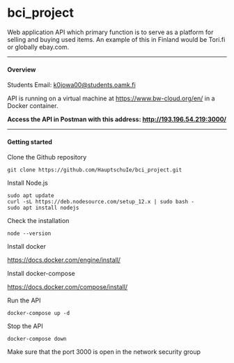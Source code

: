 # bci_project
Web application API which primary function is to serve as a platform for selling and buying used items. An example of this in Finland would be Tori.fi or globally ebay.com.

---

#### Overview

Students Email: k0jowa00@students.oamk.fi

API is running on a virtual machine at https://www.bw-cloud.org/en/ in a Docker container.

**Access the API in Postman with this address: http://193.196.54.219:3000/**

---

#### Getting started

Clone the Github repository

    git clone https://github.com/HauptschuIe/bci_project.git

Install Node.js

    sudo apt update
    curl -sL https://deb.nodesource.com/setup_12.x | sudo bash -
    sudo apt install nodejs

Check the installation

    node --version

Install docker

https://docs.docker.com/engine/install/

Install docker-compose

https://docs.docker.com/compose/install/

Run the API

    docker-compose up -d

Stop the API
    
    docker-compose down

Make sure that the port 3000 is open in the network security group
